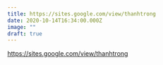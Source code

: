 ```yaml
---
title: https://sites.google.com/view/thanhtrong
date: 2020-10-14T16:34:00.000Z
image: ""
draft: true
---
```

<https://sites.google.com/view/thanhtrong>